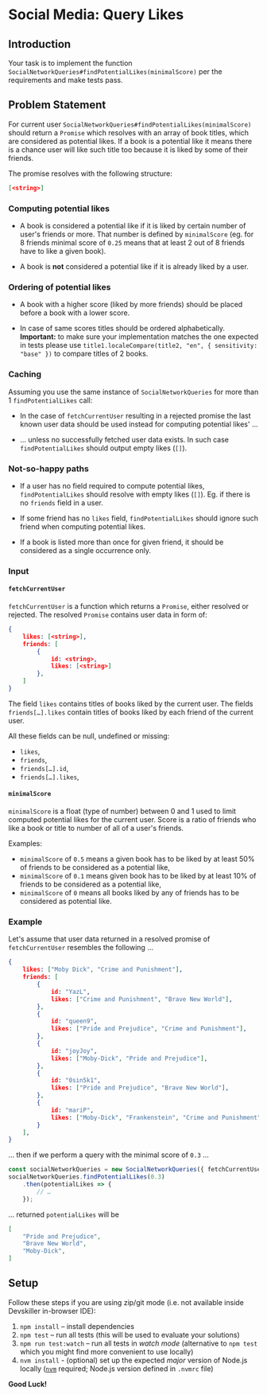 # Social Media: Query Likes

## Introduction

Your task is to implement the function `SocialNetworkQueries#findPotentialLikes(minimalScore)`
per the requirements and make tests pass.

## Problem Statement

For current user `SocialNetworkQueries#findPotentialLikes(minimalScore)` should return a `Promise` which resolves with an array of book titles, which are considered as potential likes. If a book is a potential like it means there is a chance user will like such title too because it is liked by some of their friends.

The promise resolves with the following structure:

```json
[<string>]
```

### Computing potential likes

* A book is considered a potential like if it is liked by certain number of user's friends or more. That number is defined by `minimalScore` (eg. for 8 friends minimal score of `0.25` means that at least 2 out of 8 friends have to like a given book).

* A book is **not** considered a potential like if it is already liked by a user.

### Ordering of potential likes

* A book with a higher score (liked by more friends) should be placed before a book with a lower score.

* In case of same scores titles should be ordered alphabetically. **Important:** to make sure your implementation matches the one expected in tests please use `title1.localeCompare(title2, "en", { sensitivity: "base" })` to compare titles of 2 books.

### Caching

Assuming you use the same instance of `SocialNetworkQueries` for more than 1 `findPotentialLikes` call: 

* In the case of `fetchCurrentUser` resulting in a rejected promise the last known user data should be used instead for computing potential likes' ...

* … unless no successfully fetched user data exists. In such case `findPotentialLikes` should output empty likes (`[]`). 

### Not-so-happy paths

* If a user has no field required to compute potential likes, `findPotentialLikes` should resolve with empty likes (`[]`). Eg. if there is no `friends` field in a user.

* If some friend has no `likes` field, `findPotentialLikes` should ignore such friend when computing potential likes.

* If a book is listed more than once for given friend, it should be considered as a single occurrence only.
 
### Input

#### `fetchCurrentUser`

`fetchCurrentUser` is a function which returns a `Promise`,
either resolved or rejected. The resolved `Promise` contains
user data in form of:

```json
{
    likes: [<string>],
    friends: [
        { 
            id: <string>,
            likes: [<string>]
        },
    ]
}
```

The field `likes` contains titles of books liked by the current user. The fields `friends[…].likes` contain titles of books liked by each friend of the current user.      

All these fields can be null, undefined or missing:

* `likes`,
* `friends`,
* `friends[…].id`,
* `friends[…].likes`,

#### `minimalScore`

`minimalScore` is a float (type of number) between 0 and 1 used to limit computed potential likes for the current user. Score is a ratio of friends who like a book or title to number of all of a user's friends.

Examples:

* `minimalScore` of `0.5` means a given book has to be liked by at least 50% of friends to be considered as a potential like,     
* `minimalScore` of `0.1` means given book has to be liked by at least 10% of friends to be considered as a potential like,    
* `minimalScore` of `0` means all books liked by any of friends has to be considered as potential like.

### Example

Let's assume that user data returned in a resolved promise of `fetchCurrentUser` resembles the following …

```json
{
    likes: ["Moby Dick", "Crime and Punishment"],
    friends: [
        {
            id: "YazL",
            likes: ["Crime and Punishment", "Brave New World"],
        },
        {
            id: "queen9",
            likes: ["Pride and Prejudice", "Crime and Punishment"],
        },
        {
            id: "joyJoy",
            likes: ["Moby-Dick", "Pride and Prejudice"],
        },
        {
            id: "0sin5k1",
            likes: ["Pride and Prejudice", "Brave New World"],
        },
        {
            id: "mariP",
            likes: ["Moby-Dick", "Frankenstein", "Crime and Punishment"],
        }
    ],
}
``` 

… then if we perform a query with the minimal score of  `0.3` …

```js
const socialNetworkQueries = new SocialNetworkQueries({ fetchCurrentUser });
socialNetworkQueries.findPotentialLikes(0.3)
    .then(potentialLikes => {
        // …
    });
```

… returned `potentialLikes` will be

```json
[
    "Pride and Prejudice",
    "Brave New World",
    "Moby-Dick",
]
```

## Setup

Follow these steps if you are using zip/git mode (i.e. not available inside Devskiller in-browser IDE):

1. `npm install` – install dependencies
2. `npm test` – run all tests (this will be used to evaluate your solutions)
3. `npm run test:watch` – run all tests in _watch mode_ (alternative to `npm test` which you might find more convenient to use locally)
4. `nvm install` - (optional) set up the expected _major_ version of Node.js locally ([`nvm`](https://github.com/nvm-sh/nvm) required; Node.js version defined in `.nvmrc` file)

**Good Luck!**
